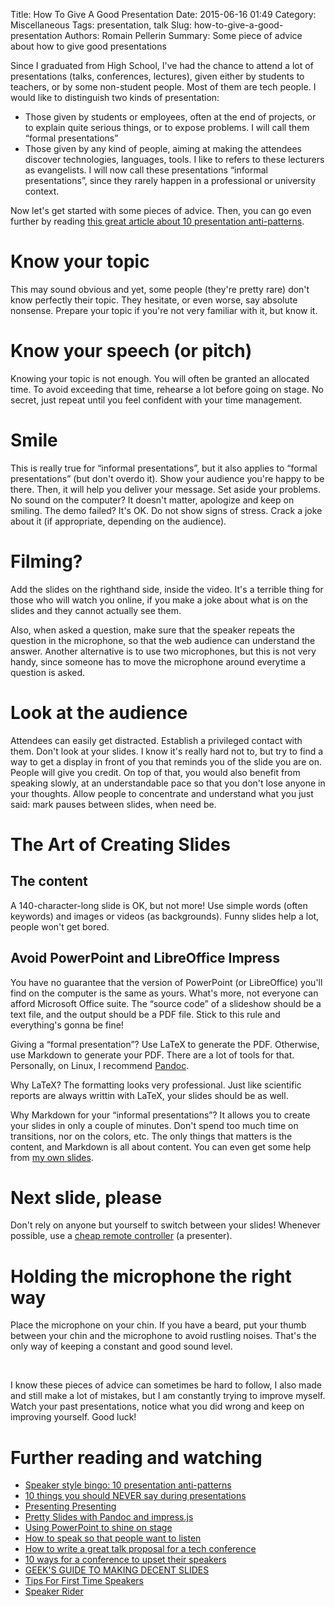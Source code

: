 Title: How To Give A Good Presentation
Date: 2015-06-16 01:49
Category: Miscellaneous
Tags: presentation, talk
Slug: how-to-give-a-good-presentation
Authors: Romain Pellerin
Summary: Some piece of advice about how to give good presentations

Since I graduated from High School, I've had the chance to attend a lot of presentations (talks, conferences, lectures), given either by students to teachers, or by some non-student people. Most of them are tech people. I would like to distinguish two kinds of presentation:

- Those given by students or employees, often at the end of projects, or to explain quite serious things, or to expose problems. I will call them “formal presentations”
- Those given by any kind of people, aiming at making the attendees discover technologies, languages, tools. I like to refers to these lecturers as evangelists. I will now call these presentations “informal presentations”, since they rarely happen in a professional or university context.

Now let's get started with some pieces of advice. Then, you can go even further by reading [this great article about 10 presentation anti-patterns](http://www.troyhunt.com/2015/06/speaker-style-bingo-10-presentation.html).

# Know your topic

This may sound obvious and yet, some people (they're pretty rare) don't know perfectly their topic. They hesitate, or even worse, say absolute nonsense. Prepare your topic if you're not very familiar with it, but know it.

# Know your speech (or pitch)

Knowing your topic is not enough. You will often be granted an allocated time. To avoid exceeding that time, rehearse a lot before going on stage. No secret, just repeat until you feel confident with your time management.

# Smile

This is really true for “informal presentations”, but it also applies to “formal presentations” (but don't overdo it). Show your audience you're happy to be there. Then, it will help you deliver your message. Set aside your problems. No sound on the computer? It doesn't matter, apologize and keep on smiling. The demo failed? It's OK. Do not show signs of stress. Crack a joke about it (if appropriate, depending on the audience).

# Filming?

Add the slides on the righthand side, inside the video. It's a terrible thing for those who will watch you online, if you make a joke about what is on the slides and they cannot actually see them.

Also, when asked a question, make sure that the speaker repeats the question in the microphone, so that the web audience can understand the answer. Another alternative is to use two microphones, but this is not very handy, since someone has to move the microphone around everytime a question is asked.

# Look at the audience

Attendees can easily get distracted. Establish a privileged contact with them. Don't look at your slides. I know it's really hard not to, but try to find a way to get a display in front of you that reminds you of the slide you are on. People will give you credit. On top of that, you would also benefit from speaking slowly, at an understandable pace so that you don't lose anyone in your thoughts. Allow people to concentrate and understand what you just said: mark pauses between slides, when need be.

# The Art of Creating Slides

## The content

A 140-character-long slide is OK, but not more! Use simple words (often keywords) and images or videos (as backgrounds). Funny slides help a lot, people won't get bored.

## Avoid PowerPoint and LibreOffice Impress

You have no guarantee that the version of PowerPoint (or LibreOffice) you'll find on the computer is the same as yours. What's more, not everyone can afford Microsoft Office suite. The “source code” of a slideshow should be a text file, and the output should be a PDF file. Stick to this rule and everything's gonna be fine!

Giving a “formal presentation”? Use LaTeX to generate the PDF. Otherwise, use Markdown to generate your PDF. There are a lot of tools for that. Personally, on Linux, I recommend [Pandoc](http://pandoc.org/).

Why LaTeX? The formatting looks very professional. Just like scientific reports are always writtin with LaTeX, your slides should be as well.

Why Markdown for your “informal presentations”? It allows you to create your slides in only a couple of minutes. Don't spend too much time on transitions, nor on the colors, etc. The only things that matters is the content, and Markdown is all about content. You can even get some help from [my own slides](https://github.com/rpellerin/slides).

# Next slide, please

Don't rely on anyone but yourself to switch between your slides! Whenever possible, use a [cheap remote controller](http://amzn.com/B000FPGP4U) (a presenter).

# Holding the microphone the right way

Place the microphone on your chin. If you have a beard, put your thumb between your chin and the microphone to avoid rustling noises. That's the only way of keeping a constant and good sound level.

<br />

I know these pieces of advice can sometimes be hard to follow, I also made and still make a lot of mistakes, but I am constantly trying to improve myself. Watch your past presentations, notice what you did wrong and keep on improving yourself. Good luck!

# Further reading and watching

- [Speaker style bingo: 10 presentation anti-patterns](http://www.troyhunt.com/2015/06/speaker-style-bingo-10-presentation.html)
- [10 things you should NEVER say during presentations](http://thenextweb.com/lifehacks/2013/09/12/10-things-you-should-never-say-during-presentations-2/)
- [Presenting Presenting](https://medium.com/@chethaase/presenting-presenting-17233fa13aa5)
- [Pretty Slides with Pandoc and impress.js](http://gregorkopf.de/blog/posts/impress.html)
- [Using PowerPoint to shine on stage](http://www.sciencemag.org/careers/2016/01/using-powerpoint-shine-stage)
- [How to speak so that people want to listen](https://www.youtube.com/watch?v=eIho2S0ZahI)
- [How to write a great talk proposal for a tech conference](http://2014.cssconf.eu/news/how-to-write-a-great-talk-proposal-for-a-tech)
- [10 ways for a conference to upset their speakers](https://www.troyhunt.com/10-ways-for-a-conference-to-upset-their-speakers/)
- [GEEK'S GUIDE TO MAKING DECENT SLIDES](http://frantic.im/keynote)
- [Tips For First Time Speakers](https://dev.to/emmawedekind/tips-for-first-time-speakers-3fcb)
- [Speaker Rider](https://gist.github.com/tatianamac/493ca668ee7f7c07a5b282f6d9132552)
